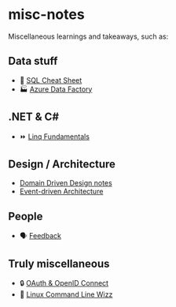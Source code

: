 # misc-notes
Miscellaneous learnings and takeaways, such as:

## Data stuff
- 💫 [SQL Cheat Sheet](notes/SQL-cheat-sheet.md)
- 🏭 [Azure Data Factory](notes/Azure-Data-Factory-Notes.md)

## .NET & C#
- ⏩ [Linq Fundamentals](notes/Linq-Fundamentals.md)

## Design / Architecture
- [Domain Driven Design notes](notes/DDD-Notes.md)
- [Event-driven Architecture](notes/EDA-Notes.md)

## People
- 🗣️ [Feedback](notes/Feedback.md)

## Truly miscellaneous 
- 🔒 [OAuth & OpenID Connect](notes/OAuth-and-OpenID-Connect.md)
- 🐧 [Linux Command Line Wizz](notes/Linux-Command-Line-Wizz.md)
